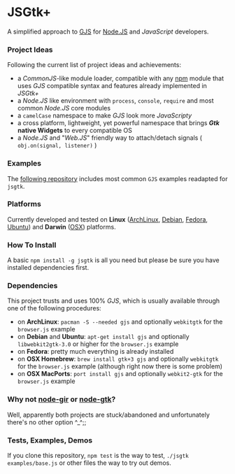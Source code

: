 # JSGtk+
A simplified approach to [GJS](https://wiki.gnome.org/action/show/Projects/Gjs?action=show&redirect=Gjs) for [Node.JS](https://nodejs.org/) and _JavaScript_ developers.

### Project Ideas
Following the current list of project ideas and achievements:

  * a _CommonJS_-like module loader, compatible with any [npm](https://www.npmjs.com/) module that uses _GJS_ compatible syntax and features already implemented in _JSGtk+_
  * a _Node.JS_ like environment with `process`, `console`, `require` and most common _Node.JS_ core modules
  * a `camelCase` namespace to make _GJS_ look more _JavaScripty_
  * a cross platform, lightweight, yet powerful namespace that brings **_Gtk_ native Widgets** to every compatible OS
  * a _Node.JS_ and "_Web.JS_" friendly way to attach/detach signals ( `obj.on(signal, listener)` )

### Examples
The [following repository](https://github.com/WebReflection/jsgtk-examples#jsgtk-examples) includes most common `GJS` examples readapted for `jsgtk`.

### Platforms
Currently developed and tested on **Linux** ([ArchLinux](https://www.archlinux.org/), [Debian](http://www.debian.org/), [Fedora](https://getfedora.org/), [Ubuntu](http://www.ubuntu.com/)) and **Darwin** ([OSX](http://www.apple.com/uk/osx/)) platforms.

### How To Install
A basic `npm install -g jsgtk` is all you need but please be sure you have installed dependencies first.

### Dependencies
This project trusts and uses 100% _GJS_, which is usually available through one of the following procedures:

  * on **ArchLinux**: `pacman -S --needed gjs` and optionally `webkitgtk` for the `browser.js` example
  * on **Debian** and **Ubuntu**: `apt-get install gjs` and optionally `libwebkit2gtk-3.0` or higher for the `browser.js` example
  * on **Fedora**: pretty much everything is already installed
  * on **OSX Homebrew**: `brew install gtk+3 gjs` and optionally `webkitgtk` for the `browser.js` example (although right now there is some problem)
  * on **OSX MacPorts**: `port install gjs` and optionally `webkit2-gtk` for the `browser.js` example

### Why not [node-gir](https://github.com/creationix/node-gir) or [node-gtk](https://github.com/WebReflection/node-gtk)?
Well, apparently both projects are stuck/abandoned and unfortunately there's no other option ^_^;;

### Tests, Examples, Demos
If you clone this repository, `npm test` is the way to test, `./jsgtk examples/base.js` or other files the way to try out demos.